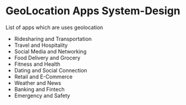 # GeoLocation Apps System-Design
List of apps which are uses geolocation 
- Ridesharing and Transportation
- Travel and Hospitality
- Social Media and Networking
- Food Delivery and Grocery
- Fitness and Health
- Dating and Social Connection
- Retail and E-Commerce
- Weather and News
- Banking and Fintech
- Emergency and Safety

